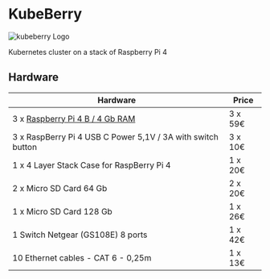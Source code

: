 # KubeBerry

![kubeberry Logo](/logos/kubeberry_logo_256x256.png])

Kubernetes cluster on a stack of Raspberry Pi 4

## Hardware

| **Hardware**                                                                                                   | **Price**   |
|----------------------------------------------------------------------------------------------------------------|-------------|
| 3 x [Raspberry Pi 4 B / 4 Gb RAM](https://www.raspberrypi.org/products/raspberry-pi-4-model-b/specifications/) | 3 x 59€     |
| 3 x RaspBerry Pi 4 USB C Power 5,1V / 3A with switch button                                                    | 3 x 10€     |
| 1 x 4 Layer Stack Case for RaspBerry Pi 4                                                                      | 1 x 20€     |
| 2 x Micro SD Card 64 Gb                                                                                        | 2 x 20€     |
| 1 x Micro SD Card 128 Gb                                                                                       | 1 x 26€     |
| 1 Switch Netgear (GS108E) 8 ports                                                                              | 1 x 42€     |
| 10 Ethernet cables - CAT 6 - 0,25m                                                                             | 1 x 13€     |
